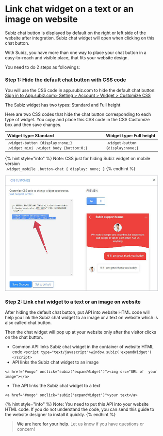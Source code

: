 # Link chat widget on a text or an image on website

Subiz chat button is displayed by default on the right or left side of the website after integration. Subiz chat widget will open when clicking on this chat button.

With Subiz, you have more than one way to place your chat button in a easy-to-reach and visible place, that fits your website design.

You need to do 2 steps as followings:

### Step 1: Hide the default chat button with CSS code

You will use the CSS code in app.subiz.com to hide the default chat button: [Sign in to App.subiz.com&gt; Setting &gt; Account &gt; Widget &gt; Customize CSS](https://app.subiz.com/settings/widget-setting)

The Subiz widget has two types: Standard and Full height

Here are two CSS codes that hide the chat button corresponding to each type of widget. You copy and place this CSS code in the CSS Customize box and then save changes.

| Widget type: Standard | Widget type: Full height |
| :--- | :--- |
|  `.widget-button {display:none;}  .widget_mini .widget_body {bottom:0;}` |  `.widget-button {display:none;}` |

{% hint style="info" %}
Note: CSS just for hiding Subiz widget on mobile version  
 `.widget_mobile .button-chat { display: none; }`
{% endhint %}

![CSS customize box of Subiz](../../../../.gitbook/assets/api-widget.jpg)

### Step 2: Link chat widget to a text or an image on website

After hiding the default chat button, put API into website HTML code will help you link the Subiz chat widget to an image or a text on website which is also called chat button.

Then the chat widget will pop up at your website only after the visitor clicks on the chat button.

* Common API links Subiz chat widget in the container of website HTML code  `<script type="text/javascript">window.subiz('expandWidget') </script>` 
* API links the Subiz chat widget to an image

```text
<a href="#nogo" onclick="subiz('expandWidget')"><img src="URL of  your image"></a>
```

* The API links the Subiz chat widget to a text

```text
<a href="#nogo" onclick="subiz('expandWidget')">your text</a>
```

{% hint style="info" %}
Note: You need to put this API into your website HTML code. If you do not understand the code, you can send this guide to the website designer to install it quickly.
{% endhint %}

> ​[We are here for your help](https://subiz.com/vi/faqs.html). Let us know if you have questions or concern!

  


